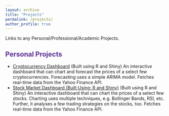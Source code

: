 ```yaml
---
layout: archive
title: "Projects"
permalink: /projects/
author_profile: true
---
```


Links to any Personal/Professional/Academic Projects.

## <span style="color: #5a2c91;">Personal Projects</span>

* [Cryptocurrency Dashboard](https://ayushdv.shinyapps.io/crypto_project/)
(Built using R and Shiny) An interactive dashboard that can chart and forecast the prices of a select few cryptocurrencies. Forecasting uses a simple ARIMA model. Fetches real-time data from the Yahoo Finance API.
* [Stock Market Dashboard (Built Using: R and Shiny)](https://ayushdv.shinyapps.io/Stock_Market_Analysis/)
(Built using R and Shiny) An interactive dashboard that can chart the prices of a select few stocks. Charting uses multiple techniques, e.g. Bollinger Bands, RSI, etc. Further, it analyses a few trading strategies on the stocks, too. Fetches real-time data from the Yahoo Finance API.

